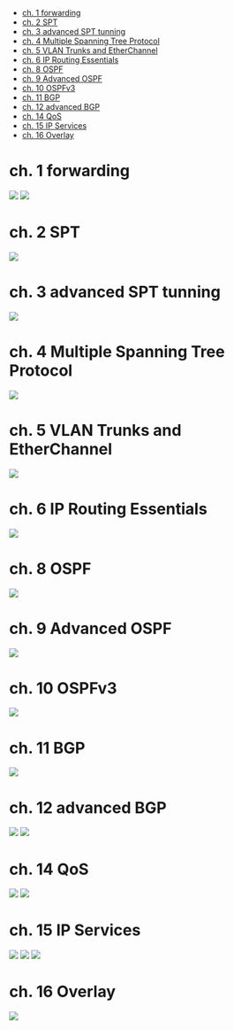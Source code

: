 - [ch. 1 forwarding](#ch-1-forwarding)
- [ch. 2 SPT](#ch-2-spt)
- [ch. 3 advanced SPT tunning](#ch-3-advanced-spt-tunning)
- [ch. 4 Multiple Spanning Tree Protocol](#ch-4-multiple-spanning-tree-protocol)
- [ch. 5 VLAN Trunks and EtherChannel](#ch-5-vlan-trunks-and-etherchannel)
- [ch. 6 IP Routing Essentials](#ch-6-ip-routing-essentials)
- [ch. 8 OSPF](#ch-8-ospf)
- [ch. 9 Advanced OSPF](#ch-9-advanced-ospf)
- [ch. 10 OSPFv3](#ch-10-ospfv3)
- [ch. 11 BGP](#ch-11-bgp)
- [ch. 12 advanced BGP](#ch-12-advanced-bgp)
- [ch. 14 QoS](#ch-14-qos)
- [ch. 15 IP Services](#ch-15-ip-services)
- [ch. 16 Overlay](#ch-16-overlay)

# ch. 1 forwarding

![](img/2024-09-19-06-59-35.png)
![](img/2024-09-19-06-59-55.png)

# ch. 2 SPT

![](img/2024-09-20-15-59-26.png)

# ch. 3 advanced SPT tunning

![](img/2024-09-21-13-04-05.png)

# ch. 4 Multiple Spanning Tree Protocol

![](img/2024-10-01-11-48-10.png)

# ch. 5 VLAN Trunks and EtherChannel

![](img/2024-10-01-15-19-50.png)

# ch. 6 IP Routing Essentials

![](img/2024-10-15-16-05-16.png)

# ch. 8 OSPF

![](img/2024-10-17-10-40-03.png)

# ch. 9 Advanced OSPF

![](img/2024-10-18-10-55-41.png)

# ch. 10 OSPFv3

![](img/2024-10-18-12-19-16.png)

# ch. 11 BGP

![](img/2024-10-22-11-31-17.png)

# ch. 12 advanced BGP

![](img/2024-10-23-10-45-15.png)
![](img/2024-10-23-10-45-32.png)

# ch. 14 QoS

![](img/2024-10-30-11-08-57.png)
![](img/2024-10-30-11-09-23.png)

# ch. 15 IP Services

![](img/2024-10-31-16-47-43.png)
![](img/2024-10-31-16-48-34.png)
![](img/2024-10-31-16-49-00.png)

# ch. 16 Overlay

![](img/2024-11-07-16-32-56.png)

